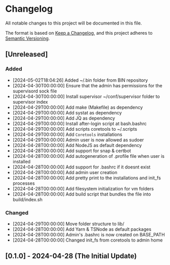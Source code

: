 # Changelog

All notable changes to this project will be documented in this file.

The format is based on [Keep a Changelog](https://keepachangelog.com/en/1.1.0/),
and this project adheres to [Semantic Versioning](https://semver.org/spec/v2.0.0.html).

## [Unreleased]


### Added
- [2024-05-02T18:04:26] Added ~/.bin folder from BIN repository
- [2024-04-30T00:00:00] Ensure that the admin has permissions for the supervisord sock file
- [2024-04-30T00:00:00] Install supervisor ~/conf/supervisor folder to supervisor index
- [2024-04-29T00:00:00] Add make (Makefile) as dependency
- [2024-04-29T00:00:00] Add systat as dependency
- [2024-04-29T00:00:00] Add JQ as dependency
- [2024-04-29T00:00:00] Install after-login script at bash.bashrc
- [2024-04-29T00:00:00] Add scripts coretools to ~/.scripts
- [2024-04-29T00:00:00] Add `Coretools` installations
- [2024-04-29T00:00:00] Admin user is now allowed as sudoer
- [2024-04-28T00:00:00] Add NodeJS as default dependency
- [2024-04-28T00:00:00] Add support for snap & certbot
- [2024-04-28T00:00:00] Add autogeneration of .profile file when user is installed
- [2024-04-28T00:00:00] Add support for .bashrc if it doesnt exist
- [2024-04-28T00:00:00] Add admin user creation
- [2024-04-28T00:00:00] Add pretty print to the installations and init_fs processes
- [2024-04-28T00:00:00] Add filesystem initialization for vm folders
- [2024-04-28T00:00:00] Add build script that bundles the file into build/index.sh


### Changed
- [2024-04-29T00:00:00] Move folder structure to lib/
- [2024-04-28T00:00:00] Add Yarn & TSNode as default packages
- [2024-04-28T00:00:00] Admin's .bashrc is now created on BASE_PATH
- [2024-04-28T00:00:00] Changed init_fs from coretools to admin home

## [0.1.0] - 2024-04-28 (The Initial Update)
